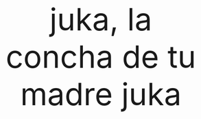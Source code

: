 <!DOCTYPE html>
<html>
<head>
	<title>juka, la concha de tu madre juka</title>
	<style>
		#bigtext {
			font-size: 72px;
			text-align: center;
			margin-top: 50px;
		}
	</style>
</head>
<body>
	<div id="bigtext">
		juka, la concha de tu madre juka
	</div>
</body>
</html>
